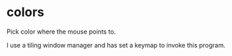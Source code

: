 # colors

Pick color where the mouse points to.

I use a tiling window manager and has set a keymap to invoke this program.
